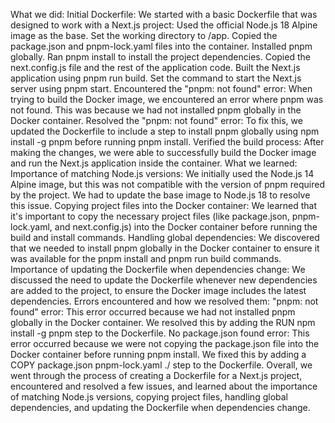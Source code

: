 What we did:
Initial Dockerfile: We started with a basic Dockerfile that was designed to work with a Next.js project:
Used the official Node.js 18 Alpine image as the base.
Set the working directory to /app.
Copied the package.json and pnpm-lock.yaml files into the container.
Installed pnpm globally.
Ran pnpm install to install the project dependencies.
Copied the next.config.js file and the rest of the application code.
Built the Next.js application using pnpm run build.
Set the command to start the Next.js server using pnpm start.
Encountered the "pnpm: not found" error: When trying to build the Docker image, we encountered an error where pnpm was not found. This was because we had not installed pnpm globally in the Docker container.
Resolved the "pnpm: not found" error: To fix this, we updated the Dockerfile to include a step to install pnpm globally using npm install -g pnpm before running pnpm install.
Verified the build process: After making the changes, we were able to successfully build the Docker image and run the Next.js application inside the container.
What we learned:
Importance of matching Node.js versions: We initially used the Node.js 14 Alpine image, but this was not compatible with the version of pnpm required by the project. We had to update the base image to Node.js 18 to resolve this issue.
Copying project files into the Docker container: We learned that it's important to copy the necessary project files (like package.json, pnpm-lock.yaml, and next.config.js) into the Docker container before running the build and install commands.
Handling global dependencies: We discovered that we needed to install pnpm globally in the Docker container to ensure it was available for the pnpm install and pnpm run build commands.
Importance of updating the Dockerfile when dependencies change: We discussed the need to update the Dockerfile whenever new dependencies are added to the project, to ensure the Docker image includes the latest dependencies.
Errors encountered and how we resolved them:
"pnpm: not found" error: This error occurred because we had not installed pnpm globally in the Docker container. We resolved this by adding the RUN npm install -g pnpm step to the Dockerfile.
No package.json found error: This error occurred because we were not copying the package.json file into the Docker container before running pnpm install. We fixed this by adding a COPY package.json pnpm-lock.yaml ./ step to the Dockerfile.
Overall, we went through the process of creating a Dockerfile for a Next.js project, encountered and resolved a few issues, and learned about the importance of matching Node.js versions, copying project files, handling global dependencies, and updating the Dockerfile when dependencies change.

